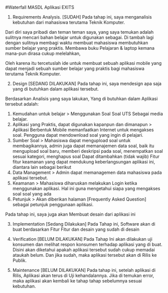 #Waterfall MASDL Aplikasi EXITS

1.	Requirements Analysis. [SUDAH]
Pada tahap ini, saya menganalisis kebutuhan dari mahasiswa terutama Teknik Komputer.

Dari diri saya pribadi dan teman teman saya, yang saya temukan adalah sulitnya mencari bahan belajar untuk digunakan sebagai. Di tambah lagi dengan sulitnya membagi waktu membuat mahasiswa membutuhkan sumber belajar yang praktis. Membawa buku Pelajaran & laptop kemana mana-pun dirasa cukup melelahkan,

Oleh karena itu tercetuslah ide untuk membuat sebuah aplikasi mobile yang dapat menjadi sebuah sumber belajar yang praktis bagi mahasiswa terutama Teknik Komputer.

2.	Design [SEDANG DILAKUKAN] 
Pada tahap ini, saya mendesign apa saja yang di butuhkan dalam aplikasi tersebut.

Berdasarkan Analisis yang saya lakukan, Yang di butuhkan dalam Aplikasi tersebut adalah:
1.	Kemudahan untuk belajar > Menggunakan Soal Soal UTS Sebagai media belajar.
2.	Aplikasi yang Praktis, dapat digunakan kapanpun dan dimanapun > Aplikasi Berbentuk Mobile memanfaatkan Internet untuk mengakses soal. Pengguna dapat mendownload soal yang ingin di pelajari.
3.	Sumber Soal > Mahasiswa dapat mengupload soal untuk membagikannya, admin juga dapat memanajemen data soal, baik itu mengupload soal baru, memberi deskripsi pada soal, menempatkan soal sesuai kategori, menghapus soal
Dapat ditambahkan (tidak wajib) Fitur fitur keamanan yang dapat mendukung keberlangsungan aplikasi ini, diantara lain sebagai berikut
1.	Data Management > Admin dapat memanagemen data mahasiswa pada aplikasi tersebut.
2.	Keamanan > Mahasiswa diharuskan melakukan Login ketika menggunakan aplikasi. Hal ini guna mengetahui siapa yang mengakses soal soal yang ada
3.	Petunjuk > Akan diberikan halaman [Frequently Asked Question] sebagai petunjuk penggunaan aplikasi.

Pada tahap ini, saya juga akan Membuat desain dari aplikasi ini

3.	Implementation [Sedang Dilakukan]
Pada Tahap ini, Software akan di buat berdasarkan Fitur Fitur dan desain yang sudah di desain

4.	Verification [BELUM DILAKUKAN]
Pada Tahap Ini akan dilakukan uji konsumen dan melihat respon konsumen terhadap aplikasi yang di buat. Disini akan diketahui apakah aplikasi tersebut sudah cukup memadai ataukah belum. Dan jika sudah, maka aplikasi tersebut akan di Rilis ke Publik.

5.	Maintenance [BELUM DILAKUKAN]
Pada tahap ini, setelah aplikasi di Rilis, Aplikasi akan terus di Uji kehandalannya. Jika di temukan error, maka aplikasi akan kembali ke tahap tahap sebelumnya sesuai kebutuhan.

